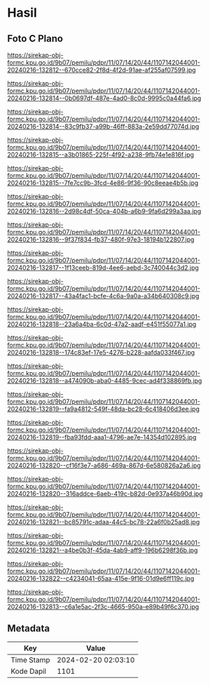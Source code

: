 # Hasil

## Foto C Plano

https://sirekap-obj-formc.kpu.go.id/9b07/pemilu/pdpr/11/07/14/20/44/1107142044001-20240216-132812--670cce82-2f8d-4f2d-91ae-af255af07599.jpg

https://sirekap-obj-formc.kpu.go.id/9b07/pemilu/pdpr/11/07/14/20/44/1107142044001-20240216-132814--0b0697df-487e-4ad0-8c0d-9995c0a44fa6.jpg

https://sirekap-obj-formc.kpu.go.id/9b07/pemilu/pdpr/11/07/14/20/44/1107142044001-20240216-132814--83c9fb37-a99b-46ff-883a-2e59dd77074d.jpg

https://sirekap-obj-formc.kpu.go.id/9b07/pemilu/pdpr/11/07/14/20/44/1107142044001-20240216-132815--a3b01865-225f-4f92-a238-9fb74e1e816f.jpg

https://sirekap-obj-formc.kpu.go.id/9b07/pemilu/pdpr/11/07/14/20/44/1107142044001-20240216-132815--7fe7cc9b-3fcd-4e86-9f36-90c8eeae4b5b.jpg

https://sirekap-obj-formc.kpu.go.id/9b07/pemilu/pdpr/11/07/14/20/44/1107142044001-20240216-132816--2d98c4df-50ca-404b-a6b9-9fa6d299a3aa.jpg

https://sirekap-obj-formc.kpu.go.id/9b07/pemilu/pdpr/11/07/14/20/44/1107142044001-20240216-132816--9f37f834-fb37-480f-97e3-18194b122807.jpg

https://sirekap-obj-formc.kpu.go.id/9b07/pemilu/pdpr/11/07/14/20/44/1107142044001-20240216-132817--1f13ceeb-819d-4ee6-aebd-3c740044c3d2.jpg

https://sirekap-obj-formc.kpu.go.id/9b07/pemilu/pdpr/11/07/14/20/44/1107142044001-20240216-132817--43a4fac1-bcfe-4c6a-9a0a-a34b640308c9.jpg

https://sirekap-obj-formc.kpu.go.id/9b07/pemilu/pdpr/11/07/14/20/44/1107142044001-20240216-132818--23a6a4ba-6c0d-47a2-aadf-e451f55077a1.jpg

https://sirekap-obj-formc.kpu.go.id/9b07/pemilu/pdpr/11/07/14/20/44/1107142044001-20240216-132818--174c83ef-17e5-4276-b228-aafda033f467.jpg

https://sirekap-obj-formc.kpu.go.id/9b07/pemilu/pdpr/11/07/14/20/44/1107142044001-20240216-132818--a474090b-aba0-4485-9cec-ad4f338869fb.jpg

https://sirekap-obj-formc.kpu.go.id/9b07/pemilu/pdpr/11/07/14/20/44/1107142044001-20240216-132819--fa9a4812-549f-48da-bc28-6c418406d3ee.jpg

https://sirekap-obj-formc.kpu.go.id/9b07/pemilu/pdpr/11/07/14/20/44/1107142044001-20240216-132819--fba93fdd-aaa1-4796-ae7e-14354d102895.jpg

https://sirekap-obj-formc.kpu.go.id/9b07/pemilu/pdpr/11/07/14/20/44/1107142044001-20240216-132820--cf16f3e7-a686-469a-867d-6e580826a2a6.jpg

https://sirekap-obj-formc.kpu.go.id/9b07/pemilu/pdpr/11/07/14/20/44/1107142044001-20240216-132820--316addce-6aeb-419c-b82d-0e937a46b90d.jpg

https://sirekap-obj-formc.kpu.go.id/9b07/pemilu/pdpr/11/07/14/20/44/1107142044001-20240216-132821--bc85791c-adaa-44c5-bc78-22a6f0b25ad8.jpg

https://sirekap-obj-formc.kpu.go.id/9b07/pemilu/pdpr/11/07/14/20/44/1107142044001-20240216-132821--a4be0b3f-45da-4ab9-aff9-196b6298f36b.jpg

https://sirekap-obj-formc.kpu.go.id/9b07/pemilu/pdpr/11/07/14/20/44/1107142044001-20240216-132822--c4234041-65aa-415e-9f16-01d9e6ff119c.jpg

https://sirekap-obj-formc.kpu.go.id/9b07/pemilu/pdpr/11/07/14/20/44/1107142044001-20240216-132813--c6a1e5ac-2f3c-4665-950a-e89b49f6c370.jpg


## Metadata

| Key        | Value               |
| ---------- | ------------------- |
| Time Stamp | 2024-02-20 02:03:10 |
| Kode Dapil | 1101                |



